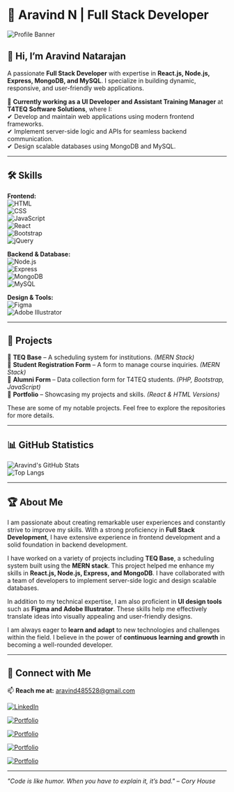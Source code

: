 # 🚀 Aravind N | Full Stack Developer  

![Profile Banner](https://your-banner-image-url.com)  

## 👋 Hi, I’m Aravind Natarajan  
A passionate **Full Stack Developer** with expertise in **React.js, Node.js, Express, MongoDB, and MySQL**. I specialize in building dynamic, responsive, and user-friendly web applications.  

💼 **Currently working as a UI Developer and Assistant Training Manager** at **T4TEQ Software Solutions**, where I:  
✔ Develop and maintain web applications using modern frontend frameworks.  
✔ Implement server-side logic and APIs for seamless backend communication.  
✔ Design scalable databases using MongoDB and MySQL.  

---

## 🛠 Skills  
**Frontend:**  
![HTML](https://img.shields.io/badge/HTML-E34F26?style=for-the-badge&logo=html5&logoColor=white)  
![CSS](https://img.shields.io/badge/CSS-1572B6?style=for-the-badge&logo=css3&logoColor=white)  
![JavaScript](https://img.shields.io/badge/JavaScript-F7DF1E?style=for-the-badge&logo=javascript&logoColor=black)  
![React](https://img.shields.io/badge/React-61DAFB?style=for-the-badge&logo=react&logoColor=black)  
![Bootstrap](https://img.shields.io/badge/Bootstrap-563D7C?style=for-the-badge&logo=bootstrap&logoColor=white)  
![jQuery](https://img.shields.io/badge/jQuery-0769AD?style=for-the-badge&logo=jquery&logoColor=white)  

**Backend & Database:**  
![Node.js](https://img.shields.io/badge/Node.js-339933?style=for-the-badge&logo=node.js&logoColor=white)  
![Express](https://img.shields.io/badge/Express-000000?style=for-the-badge&logo=express&logoColor=white)  
![MongoDB](https://img.shields.io/badge/MongoDB-47A248?style=for-the-badge&logo=mongodb&logoColor=white)  
![MySQL](https://img.shields.io/badge/MySQL-4479A1?style=for-the-badge&logo=mysql&logoColor=white)  

**Design & Tools:**  
![Figma](https://img.shields.io/badge/Figma-F24E1E?style=for-the-badge&logo=figma&logoColor=white)  
![Adobe Illustrator](https://img.shields.io/badge/Adobe%20Illustrator-FF9A00?style=for-the-badge&logo=adobeillustrator&logoColor=white)  

---

## 📌 Projects  
🔹 **TEQ Base** – A scheduling system for institutions. *(MERN Stack)*  
🔹 **Student Registration Form** – A form to manage course inquiries. *(MERN Stack)*  
🔹 **Alumni Form** – Data collection form for T4TEQ students. *(PHP, Bootstrap, JavaScript)*  
🔹 **Portfolio** – Showcasing my projects and skills. *(React & HTML Versions)*  

These are some of my notable projects. Feel free to explore the repositories for more details.  

---

## 📊 GitHub Statistics  

![Aravind's GitHub Stats](https://github-readme-stats.vercel.app/api?username=Aravind-Natarajan&show_icons=true&theme=radical)  
![Top Langs](https://github-readme-stats.vercel.app/api/top-langs/?username=Aravind-Natarajan&layout=compact&theme=radical)  

---

## 🏆 About Me  
I am passionate about creating remarkable user experiences and constantly strive to improve my skills. With a strong proficiency in **Full Stack Development**, I have extensive experience in frontend development and a solid foundation in backend development.  

I have worked on a variety of projects including **TEQ Base**, a scheduling system built using the **MERN stack**. This project helped me enhance my skills in **React.js, Node.js, Express, and MongoDB**. I have collaborated with a team of developers to implement server-side logic and design scalable databases.  

In addition to my technical expertise, I am also proficient in **UI design tools** such as **Figma and Adobe Illustrator**. These skills help me effectively translate ideas into visually appealing and user-friendly designs.  

I am always eager to **learn and adapt** to new technologies and challenges within the field. I believe in the power of **continuous learning and growth** in becoming a well-rounded developer.  

---

## 🤝 Connect with Me  
📫 **Reach me at:** aravind485528@gmail.com  

[![LinkedIn](https://img.shields.io/badge/LinkedIn-0A66C2?style=for-the-badge&logo=linkedin&logoColor=white)](https://linkedin.com/in/aravind485528) 

[![Portfolio](https://img.shields.io/badge/Portfolio-1-FF5722?style=for-the-badge&logo=web&logoColor=white)](https://aravind-portfolio-0404.netlify.app/)

[![Portfolio](https://img.shields.io/badge/Portfolio-2-FF5722?style=for-the-badge&logo=web&logoColor=white)](https://sample-portfolio-aravind0404.netlify.app/)

[![Portfolio](https://img.shields.io/badge/Portfolio-3-FF5722?style=for-the-badge&logo=web&logoColor=white)](https://aravind2504.netlify.app/)

[![Portfolio](https://img.shields.io/badge/Portfolio-4-FF5722?style=for-the-badge&logo=web&logoColor=white)](https://reactbits-portfolio.netlify.app/)
  

---

*"Code is like humor. When you have to explain it, it’s bad." – Cory House*  

